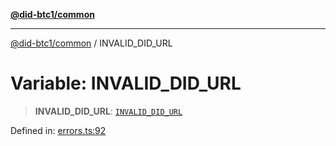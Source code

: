 [**@did-btc1/common**](../README.md)

***

[@did-btc1/common](../globals.md) / INVALID\_DID\_URL

# Variable: INVALID\_DID\_URL

> **INVALID\_DID\_URL**: [`INVALID_DID_URL`](../enumerations/Btc1ErrorCode.md#invalid_did_url)

Defined in: [errors.ts:92](https://github.com/dcdpr/did-btc1-js/blob/751aedd75738c26882a2149e644ae32b9e424707/packages/common/src/errors.ts#L92)
